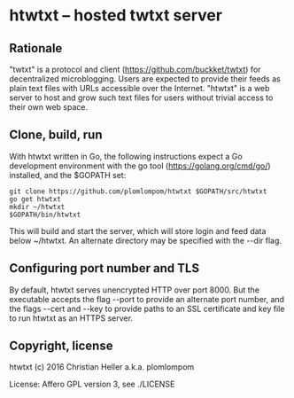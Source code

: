  htwtxt – hosted twtxt server
============================

Rationale
---------

"twtxt" is a protocol and client (<https://github.com/buckket/twtxt>) for
decentralized microblogging. Users are expected to provide their feeds as plain
text files with URLs accessible over the Internet. "htwtxt" is a web server to
host and grow such text files for users without trivial access to their own web
space.

Clone, build, run
-----------------

With htwtxt written in Go, the following instructions expect a Go development
environment with the go tool (<https://golang.org/cmd/go/>) installed, and the
$GOPATH set:

    git clone https://github.com/plomlompom/htwtxt $GOPATH/src/htwtxt
    go get htwtxt
    mkdir ~/htwtxt
    $GOPATH/bin/htwtxt

This will build and start the server, which will store login and feed data below
~/htwtxt. An alternate directory may be specified with the --dir flag.

Configuring port number and TLS
-------------------------------

By default, htwtxt serves unencrypted HTTP over port 8000. But the executable
accepts the flag --port to provide an alternate port number, and the flags
--cert and --key to provide paths to an SSL certificate and key file to run
htwtxt as an HTTPS server.

Copyright, license
------------------

htwtxt (c) 2016 Christian Heller a.k.a. plomlompom

License: Affero GPL version 3, see ./LICENSE

